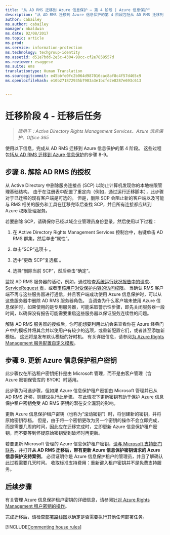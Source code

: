 ```yaml
---
title: "从 AD RMS 迁移到 Azure 信息保护 — 第 4 阶段 | Azure 信息保护"
description: "从 AD RMS 迁移到 Azure 信息保护的第 4 阶段包括从 AD RMS 迁移到 Azure 信息保护的步骤 8 至 9"
author: cabailey
ms.author: cabailey
manager: mbaldwin
ms.date: 02/08/2017
ms.topic: article
ms.prod: 
ms.service: information-protection
ms.technology: techgroup-identity
ms.assetid: d51e7bdd-2e5c-4304-98cc-cf2e7858557d
ms.reviewer: esaggese
ms.suite: ems
translationtype: Human Translation
ms.sourcegitcommit: e45bbfe0fc2b064d987016cac8af8c4f57d465c9
ms.openlocfilehash: e10b271872935b7903a3e1bcfe2e8287e693c613


---
```


# <a name="migration-phase-4---post-migration-tasks"></a>迁移阶段 4 - 迁移后任务

>*适用于：Active Directory Rights Management Services、Azure 信息保护、Office 365*


使用以下信息，完成从 AD RMS 迁移到 Azure 信息保护的第 4 阶段。 这些过程包括[从 AD RMS 迁移到 Azure 信息保护](migrate-from-ad-rms-to-azure-rms.md)的步骤 8-9。


## <a name="step-8-decommission-ad-rms"></a>步骤 8. 解除 AD RMS 的授权

从 Active Directory 中删除服务连接点 (SCP) 以防止计算机发现你的本地权限管理基础结构。 由于在注册表中配置了重定向（例如，通过运行迁移脚本），此步骤对于已迁移的现有客户端是可选的。 但是，删除 SCP 会阻止新的客户端以及可能与 RMS 相关的服务和工具在迁移完毕后查找 SCP，并且所有连接都应转到 Azure 权限管理服务。 

若要删除 SCP，请确保你已经以域企业管理员身份登录，然后使用以下过程：

1. 在 Active Directory Rights Management Services 控制台中，右键单击 AD RMS 群集，然后单击“属性”。

2. 单击“SCP”选项卡  。

3. 选中“更改 SCP”复选框  。

4. 选择“删除当前 SCP”，然后单击“确定”。

监视 AD RMS 服务器的活动，例如，通过检查[系统运行状况报告中的请求](https://technet.microsoft.com/library/ee221012%28v=ws.10%29.aspx)、[ServiceRequest 表](http://technet.microsoft.com/library/dd772686%28v=ws.10%29.aspx)，或者[审核用户对受保护内容的访问权限](http://social.technet.microsoft.com/wiki/contents/articles/3440.ad-rms-frequently-asked-questions-faq.aspx)。 当确认 RMS 客户端不再与这些服务器进行通信，并且客户端成功使用 Azure 信息保护时，可以从这些服务器中删除 AD RMS 服务器角色。 当调查为什么客户端未使用 Azure 信息保护时，如果使用的是专用服务器，可能采取警示性步骤，即先关闭服务器一段时间，以确保没有报告可能需要重启这些服务器以保证服务连续性的问题。

解除 AD RMS 服务器的授权后，你可能想要利用此机会来查看你在 Azure 经典门户中的模板并将其合并以使用户有较少的选项，或重新配置它们，或者甚至添加新模板。 这还将是发布默认模板的好时机。 有关详细信息，请参阅[为 Azure Rights Management 服务配置自定义模板](../deploy-use/configure-custom-templates.md)。

## <a name="step-9-re-key-your-azure-information-protection-tenant-key"></a>步骤 9. 更新 Azure 信息保护租户密钥
此步骤仅在所选租户密钥拓扑是由 Microsoft 管理，而不是由客户管理（含 Azure 密钥保管库的 BYOK）时适用。

此步骤为可选步骤，但如果 Azure 信息保护租户密钥由 Microsoft 管理并已从 AD RMS 迁移，则建议执行此步骤。 在此情况下更新密钥有助于保护 Azure 信息保护租户密钥免受 AD RMS 密钥的潜在安全漏洞的影响。

更新 Azure 信息保护租户密钥（也称为“滚动密钥”）时，将创建新的密钥，并将原始密钥存档。 但是，由于将一个密钥更改为另一个密钥的操作不会立即完成，而是需要几周的时间，因此应在迁移完成时，立即更新 Azure 信息保护租户密钥，而不要等到怀疑原始密钥受到破坏时再更新。

若要更新 Microsoft 管理的 Azure 信息保护租户密钥，[请与 Microsoft 支持部门联系](../get-started/information-support.md#to-contact-microsoft-support)，并打开**从 AD RMS 迁移后，带有更新 Azure 信息保护密钥请求的 Azure 信息保护支持案例**。 必须证明你是 Azure 信息保护租户的管理员，并且了解确认此过程需要几天时间。 收取标准支持费用：重新键入租户密钥并不是免费支持服务。


## <a name="next-steps"></a>后续步骤

有关管理 Azure 信息保护租户密钥的详细信息，请参阅[针对 Azure Rights Management 租户密钥的操作](../deploy-use/operations-tenant-key.md)。

完成迁移后，请检查[部署路线图](deployment-roadmap.md)以确定是否需要执行其他任何部署任务。

[!INCLUDE[Commenting house rules](../includes/houserules.md)]



<!--HONumber=Feb17_HO2-->


